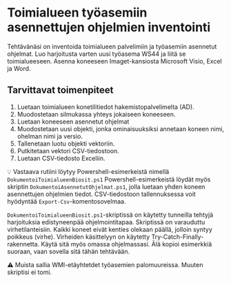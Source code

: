 # Toimialueen työasemiin asennettujen ohjelmien inventointi

Tehtävänäsi on inventoida toimialueen palvelimiin ja työasemiin asennetut
ohjelmat. Luo harjoitusta varten uusi työasema WS44 ja liitä se toimialueeseen.
Asenna koneeseen Imaget-kansiosta Microsoft Visio, Excel ja Word.

## Tarvittavat toimenpiteet

1. Luetaan toimialueen konetilitiedot hakemistopalvelimelta (AD).
2. Muodostetaan silmukassa yhteys jokaiseen koneeseen.
3. Luetaan koneeseen asennetut ohjelmat
4. Muodostetaan uusi objekti, jonka ominaisuuksiksi annetaan koneen nimi,
ohelman nimi ja versio.
5. Tallenetaan luotu objekti vektoriin.
6. Putkitetaan vektori CSV-tiedostoon.
7. Luetaan CSV-tiedosto Exceliin.

:bulb: Vastaava rutiini löytyy Powershell-esimerkeistä nimellä `DokumentoiToimialueenBiosit.ps1`
Powershell-esimerkeistä löydät myös skriptin `DokumentoiAsennetutOhjelmat.ps1`,
jolla luetaan yhden koneen asennettujen ohjelmien tiedot. CSV-tiedostoon
tallennuksessa voit hyödyntää `Export-Csv`-komentosovelmaa.

`DokumentoiToimialueenBiosit.ps1`-skriptissä on käytetty tunneilla tehtyjä
harjoituksia edistyneenpää ohjelmointitapaa. Skriptissä on varauduttu
virhetilanteisiin. Kaikki koneet eivät kenties olekaan päällä, jolloin syntyy
poikkeus (virhe). Virheiden käsittelyyn on käytetty Try-Catch-Finally-rakennetta.
Käytä sitä myös omassa ohjelmassasi. Älä kopioi esimerkkiä suoraan, vaan sovella
sitä tähän tehtävään.

:warning: Muista sallia WMI-etäyhtetdet työasemien palomuureissa. Muuten
skriptisi ei tomi.
